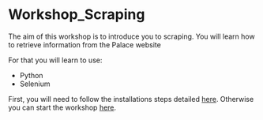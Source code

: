 # Workshop_Scraping

The aim of this workshop is to introduce you to scraping. You will learn how to retrieve information from the Palace website

For that you will learn to use:
  - Python
  - Selenium
  
  First, you will need to follow the installations steps detailed [here](https://github.com/paulmondon/Workshop_Scraping/blob/main/Installations.md).
  Otherwise you can start the workshop [here](https://github.com/paulmondon/Workshop_Scraping/blob/main/Subject.md).
